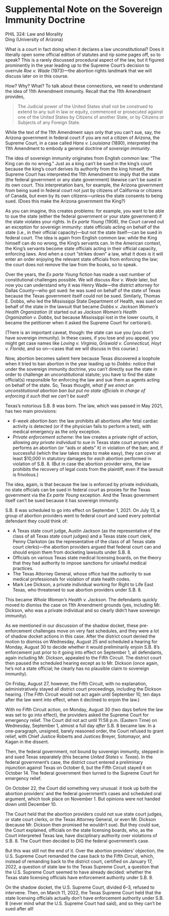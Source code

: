 # Supplemental Note on the Sovereign Immunity Doctrine

PHIL 324: Law and Morality\
Ding (University of Arizona)

What is a court in fact doing when it declares a law unconstitutional? Does it literally open some official edition of statutes and rip some pages off, so to speak? This is a rarely discussed procedural aspect of the law, but it figured prominently in the year leading up to the Supreme Court’s decision to overrule *Roe v. Wade* (1973)—the abortion rights landmark that we will discuss later on in this course.

How? Why? What? To talk about these connections, we need to understand the idea of 11th Amendment immunity. Recall that the 11th Amendment provides,

> The Judicial power of the United States shall not be construed to extend to any suit in law or equity, commenced or prosecuted against one of the United States by Citizens of another State, or by Citizens or Subjects of any Foreign State.

While the text of the 11th Amendment says only that you can’t sue, say, the Arizona government in federal court if you are not a citizen of Arizona, the Supreme Court, in a case called *Hans v. Louisiana* (1890), interpreted the 11th Amendment to embody a general doctrine of *sovereign immunity*. 

The idea of sovereign immunity originates from English common law: “The King can do no wrong.” Just as a king can’t be sued in the king’s court because the king’s court derives its authority from the king himself, the Supreme Court has interpreted the 11th Amendment to imply that the state (the federal government or any state government) likewise can’t be sued in its own court. This interpretation bars, for example, the Arizona government from being sued in federal court not just by citizens of California or citizens of Canada, but even by its own citizens—unless the state consents to being sued. (Does this make the Arizona government the King?)

As you can imagine, this creates problems: for example, you want to be able to sue the state (either the federal government or your state government) if the state violates your rights. In *Ex parte Young* (1908), the Court carved out an exception for sovereign immunity: state officials acting on behalf of the state (i.e., in their official capacity)—but not the state itself—can be sued in federal court. The idea is again from English common law: while the King himself can do no wrong, the King’s servants can. In the American context, the King’s servants become state officials acting in their official capacity, enforcing laws. And when a court “strikes down” a law, what it does is it will enter an order enjoying the relevant state officials from enforcing the law; the court does not remove the law from the books, so to speak.

Over the years, the *Ex parte Young* fiction has made a vast number of constitutional challenges possible. We will discuss *Roe v. Wade* later, but now you can understand why it was Henry Wade—the district attorney for Dallas County—who got sued: he was sued on behalf of the state of Texas because the Texas government itself could not be sued. Similarly, Thomas E. Dobbs, who led the Mississippi State Department of Health, was sued on behalf of the state in the lawsuit that became *Dobbs v. Jackson Women’s Health Organization* (it started out as *Jackson Women’s Health Organization v. Dobbs*, but because Mississippi lost in the lower courts, it became the petitioner when it asked the Supreme Court for certiorari).

(There is an important caveat, though: the state can sue you (you don’t have sovereign immunity). In these cases, if you lose and you appeal, you might get case names like *Loving v. Virginia*, *Griswold v. Connecticut, Hoyt v. Florida*, and so on—cases that we will discuss in this course.)

Now, abortion becomes salient here because Texas discovered a loophole when it tried to ban abortion in the year leading up to *Dobbs*: notice that under the sovereign immunity doctrine, you can’t directly sue the state in order to challenge an unconstitutional statute; you have to find the state official(s) responsible for enforcing the law and sue them as agents acting on behalf of the state. So, Texas thought, *what if we enact an unconstitutional abortion ban but put no state officials in charge of enforcing it such that we can’t be sued*?

Texas’s notorious S.B. 8 was born. The law, which was passed in May 2021, has two main provisions:

- *6-week abortion ban*: the law prohibits all abortions after fetal cardiac activity is detected (or if the physician fails to perform a test), with medical emergency as the only exception.
- *Private enforcement scheme*: the law creates a private right of action, allowing *any private individual* to sue in Texas state court anyone who performs an abortion (or “aids or abets” it) in violation of the ban; and, if successful (which the law takes steps to make easy), they can cover at least $10,000 in statutory damages for *each* abortion performed in violation of S.B. 8. (But in case the abortion provider wins, the law prohibits the recovery of legal costs from the plaintiff, even if the lawsuit is frivolous.)

The idea, again, is that because the law is enforced by private individuals, no state officials can be sued in federal court as proxies for the Texas government via the *Ex parte Young* exception. And the Texas government itself can’t be sued because it has sovereign immunity.

S.B. 8 was scheduled to go into effect on September 1, 2021. On July 13, a group of abortion providers went to federal court and sued every potential defendant they could think of:

- A Texas state court judge, Austin Jackson (as the representative of the class of all Texas state court judges) and a Texas state court clerk, Penny Clarkston (as the representative of the class of all Texas state court clerks)—the abortion providers argued that federal court can and should enjoin them from docketing lawsuits under S.B. 8.
- Officials on various Texas state medical licensing boards, on the theory that they had authority to impose sanctions for unlawful medical practices.
- The Texas Attorney General, whose office had the authority to sue medical professionals for violation of state health codes.
- Mark Lee Dickson, a private individual working for Right to Life East Texas, who threatened to sue abortion providers under S.B. 8.

This became *Whole Woman’s Health v. Jackson*. The defendants quickly moved to dismiss the case on 11th Amendment grounds (yes, including Mr. Dickson, who was a private individual and so clearly didn’t have sovereign immunity).

As we mentioned in our discussion of the shadow docket, these pre-enforcement challenges move on very fast schedules, and they were a lot of shadow docket actions in this case. After the district court denied the motion to dismiss on Wednesday, August 25 and scheduled a hearing for Monday, August 30 to decide whether it would preliminarily enjoin S.B. 8’s enforcement just prior to it going into effect on September 1, all defendants, again including Mr. Dickson, appealed to the Fifth Circuit. The district court then paused the scheduled hearing except as to Mr. Dickson (once again, he’s not a state official; he clearly has no plausible claim to sovereign immunity).

On Friday, August 27, however, the Fifth Circuit, with no explanation, administratively stayed all district court proceedings, including the Dickson hearing. (The Fifth Circuit would not act again until September 10, ten days after the law went into effect, when it declined to enjoin the law.)

With no Fifth Circuit action, on Monday, August 30 (two days before the law was set to go into effect), the providers asked the Supreme Court for emergency relief. The Court did not act until 11:58 p.m. (Eastern Time) on Wednesday, September 1, almost a full day *after* S.B. 8 became law. In a one-paragraph, unsigned, barely reasoned order, the Court refused to grant relief, with Chief Justice Roberts and Justices Breyer, Sotomayor, and Kagan in the dissent.

Then, the federal government, not bound by sovereign immunity, stepped in and sued Texas separately (this became *United States v. Texas*). In the federal government’s case, the district court entered a preliminary injunction against Texas on October 6, but the Fifth Circuit stayed it on October 14. The federal government then turned to the Supreme Court for emergency relief.

On October 22, the Court did something very unusual: it took up both the abortion providers’ and the federal government’s cases and scheduled oral argument, which took place on November 1. But opinions were not handed down until December 10.

The Court held that the abortion providers could not sue state court judges, or state court clerks, or the Texas Attorney General, or even Mr. Dickson (because Mr. Dickson then promised he wouldn’t sue). But they could sue, the Court explained, officials on the state licensing boards, who, as the Court interpreted Texas law, have disciplinary authority over violations of S.B. 8. The Court then decided to DIG the federal government’s case.

But this was still not the end of it. Over the abortion providers’ objection, the U.S. Supreme Court remanded the case back to the Fifth Circuit, which, instead of remanding back to the district court, certified on January 17, 2022, a question of state law to the Texas Supreme Court, a question that the U.S. Supreme Court seemed to have already decided: whether the Texas state licensing officials have enforcement authority under S.B. 8.

On the shadow docket, the U.S. Supreme Court, divided 6–3, refused to intervene. Then, on March 11, 2022, the Texas Supreme Court held that the state licensing officials actually don’t have enforcement authority under S.B. 8 (never mind what the U.S. Supreme Court had said), and so they can’t be sued after all!

